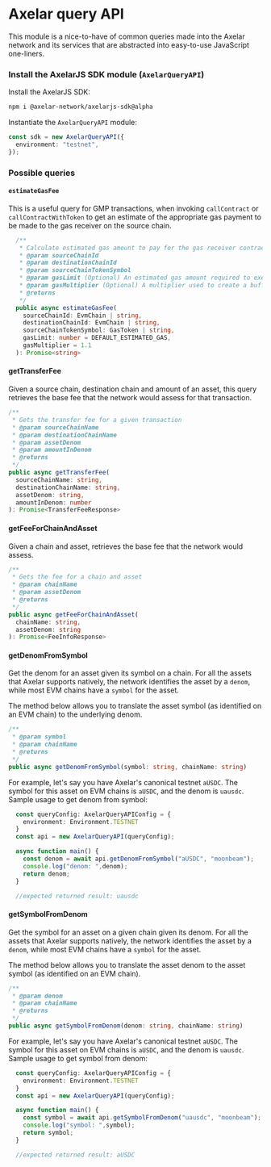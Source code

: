 # Axelar query API

This module is a nice-to-have of common queries made into the Axelar network and its services that are abstracted into easy-to-use JavaScript one-liners.

### Install the AxelarJS SDK module (`AxelarQueryAPI`)

Install the AxelarJS SDK:

```bash
npm i @axelar-network/axelarjs-sdk@alpha
```

Instantiate the `AxelarQueryAPI` module:

```ts
const sdk = new AxelarQueryAPI({
  environment: "testnet",
});
```

### Possible queries

#### `estimateGasFee`

This is a useful query for GMP transactions, when invoking `callContract` or `callContractWithToken` to get an estimate of the appropriate gas payment to be made to the gas receiver on the source chain.

```ts
  /**
   * Calculate estimated gas amount to pay for the gas receiver contract.
   * @param sourceChainId
   * @param destinationChainId
   * @param sourceChainTokenSymbol
   * @param gasLimit (Optional) An estimated gas amount required to execute `executeWithToken` function. The default value is 700000 which should be sufficient for most transactions.
   * @param gasMultiplier (Optional) A multiplier used to create a buffer above the calculated gas fee, to account for potential slippage throughout tx execution, e.g. 1.1 = 10% buffer. supports up to 3 decimal places
   * @returns
   */
  public async estimateGasFee(
    sourceChainId: EvmChain | string,
    destinationChainId: EvmChain | string,
    sourceChainTokenSymbol: GasToken | string,
    gasLimit: number = DEFAULT_ESTIMATED_GAS,
    gasMultiplier = 1.1
  ): Promise<string> 
```

#### getTransferFee

Given a source chain, destination chain and amount of an asset, this query retrieves the base fee that the network would assess for that transaction.

```ts
/**
 * Gets the transfer fee for a given transaction
 * @param sourceChainName
 * @param destinationChainName
 * @param assetDenom
 * @param amountInDenom
 * @returns
 */
public async getTransferFee(
  sourceChainName: string,
  destinationChainName: string,
  assetDenom: string,
  amountInDenom: number
): Promise<TransferFeeResponse>
```

#### getFeeForChainAndAsset

Given a chain and asset, retrieves the base fee that the network would assess.

```ts
/**
 * Gets the fee for a chain and asset
 * @param chainName
 * @param assetDenom
 * @returns
 */
public async getFeeForChainAndAsset(
  chainName: string,
  assetDenom: string
): Promise<FeeInfoResponse>
```

#### getDenomFromSymbol

Get the denom for an asset given its symbol on a chain. For all the assets that Axelar supports natively, the network identifies the asset by a `denom`, while most EVM chains have a `symbol` for the asset. 

The method below allows you to translate the asset symbol (as identified on an EVM chain) to the underlying denom.

```ts
/**
 * @param symbol
 * @param chainName
 * @returns
 */
public async getDenomFromSymbol(symbol: string, chainName: string)
```
For example, let's say you have Axelar's canonical testnet `aUSDC`. The symbol for this asset on EVM chains is `aUSDC`, and the denom is `uausdc`. Sample usage to get denom from symbol:

```ts
  const queryConfig: AxelarQueryAPIConfig = {
    environment: Environment.TESTNET
  }
  const api = new AxelarQueryAPI(queryConfig);

  async function main() {
    const denom = await api.getDenomFromSymbol("aUSDC", "moonbeam");
    console.log("denom: ",denom);
    return denom;
  }

  //expected returned result: uausdc
```


#### getSymbolFromDenom

Get the symbol for an asset on a given chain given its denom. For all the assets that Axelar supports natively, the network identifies the asset by a `denom`, while most EVM chains have a `symbol` for the asset. 

The method below allows you to translate the asset denom to the asset symbol (as identified on an EVM chain).

```ts
/**
 * @param denom
 * @param chainName
 * @returns
 */
public async getSymbolFromDenom(denom: string, chainName: string)
```
For example, let's say you have Axelar's canonical testnet `aUSDC`. The symbol for this asset on EVM chains is `aUSDC`, and the denom is `uausdc`. Sample usage to get symbol from denom:

```ts
  const queryConfig: AxelarQueryAPIConfig = {
    environment: Environment.TESTNET
  }
  const api = new AxelarQueryAPI(queryConfig);

  async function main() {
    const symbol = await api.getSymbolFromDenom("uausdc", "moonbeam");
    console.log("symbol: ",symbol);
    return symbol;
  }

  //expected returned result: aUSDC
```